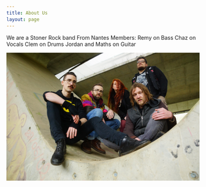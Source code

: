 ```yaml
---
title: About Us
layout: page
---
```


We are a Stoner Rock band From Nantes
Members:
  Remy on Bass
  Chaz on Vocals
  Clem on Drums
  Jordan and Maths on Guitar

![Us](/close.jpg)
